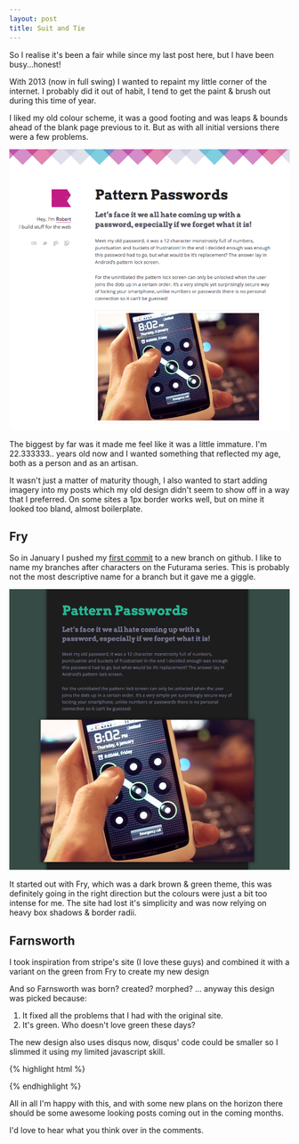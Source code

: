 ```yaml
---
layout: post
title: Suit and Tie
---
```


So I realise it's been a fair while since my last post here, but I have been busy...honest!

With 2013 (now in full swing) I wanted to repaint my little corner of the internet. I probably did it out of habit, I tend to get the paint & brush out during this time of year.

I liked my old colour scheme, it was a good footing and was leaps & bounds ahead of the blank page previous to it. But as with all initial versions there were a few problems.

![master]

The biggest by far was it made me feel like it was a little immature. I'm 22.333333.. years old now and I wanted something that reflected my age, both as a person and as an artisan.

It wasn't just a matter of maturity though, I also wanted to start adding imagery into my posts which my old design didn't seem to show off in a way that I preferred. On some sites a 1px border works well, but on mine it looked too bland, almost boilerplate.

## Fry

So in January I pushed my [first commit] to a new branch on github. I like to name my branches after characters on the Futurama series. This is probably not the most descriptive name for a branch but it gave me a giggle.

![fry]

It started out with Fry, which was a dark brown & green theme, this was definitely going in the right direction but the colours were just a bit too intense for me. The site had lost it's simplicity and was now relying on heavy box shadows & border radii.

## Farnsworth

I took inspiration from stripe's site (I love these guys) and combined it with a variant on the green from Fry to create my new design

And so Farnsworth was born? created? morphed? ... anyway this design was picked because:

1. It fixed all the problems that I had with the original site.
2. It's green. Who doesn't love green these days?

The new design also uses disqus now, disqus' code could be smaller so I slimmed it using my limited javascript skill.

{% highlight html %}
<aside id="disqus_thread"></aside>
<script>
	(function(d,t) {
	var c=d.createElement(t);s=d.getElementsByTagName(t)[0];
	c.async=1;c.src='http://[[YOURSITEID]].disqus.com/embed.js';
	s.parentNode.insertBefore(c,s)})(document,'script');
</script>
{% endhighlight %}

All in all I'm happy with this, and with some new plans on the horizon there should be some awesome looking posts coming out in the coming months.

I'd love to hear what you think over in the comments.


[master]: /img/2013/master.png
[fry]: /img/2013/fry.png
[first commit]: https://github.com/studioromeo/studioromeo.github.com/commit/66ede0afce1fe66ae699fa17738cd84db59f9c38
